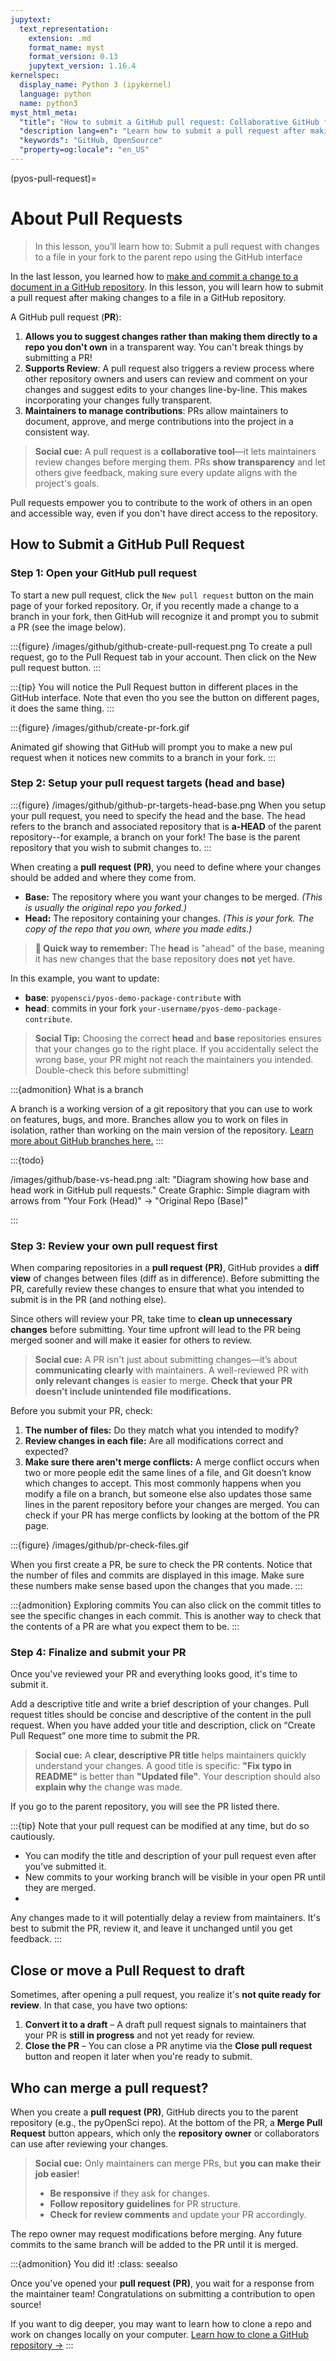 ```yaml
---
jupytext:
  text_representation:
    extension: .md
    format_name: myst
    format_version: 0.13
    jupytext_version: 1.16.4
kernelspec:
  display_name: Python 3 (ipykernel)
  language: python
  name: python3
myst_html_meta:
  "title": "How to submit a GitHub pull request: Collaborative GitHub for beginners"
  "description lang=en": "Learn how to submit a pull request after making changes to a file in a GitHub repository"
  "keywords": "GitHub, OpenSource"
  "property=og:locale": "en_US"
---
```


(pyos-pull-request)=

# About Pull Requests

> In this lesson, you’ll learn how to:
> <i class="fa-solid fa-circle-check" style="color: #81c0aa;"></i> Submit a pull request with changes to a file in your fork to the parent repo using the GitHub interface
>

In the last lesson, you learned how to [make and commit a change to a document in a GitHub repository](pyos-edit-commit-files).
In this lesson, you will learn how to submit a pull request after making changes to a file in a GitHub repository.

A GitHub pull request (**PR**):

1. **Allows you to suggest changes rather than making them directly to a repo you don't own** in a transparent way. You can't break things by submitting a PR!
1. **Supports Review**: A pull request also triggers a review process where other repository owners and users can review and comment on your changes and suggest edits to your changes line-by-line. This makes incorporating your changes fully transparent.
1. **Maintainers to manage contributions**: PRs allow maintainers to document, approve, and merge contributions into the project in a consistent way.

> **<i class="fa-solid fa-handshake-angle" style="color: #81c0aa;"></i> Social cue:**
> A pull request is a **collaborative tool**—it lets maintainers review changes
> before merging them. PRs **show transparency** and let others give feedback,
> making sure every update aligns with the project's goals.

Pull requests empower you to contribute to the work of others in an open and accessible way, even if you don't have direct access to the repository.

## How to Submit a GitHub Pull Request

### Step 1: Open your GitHub pull request

To start a new pull request, click the <kbd>`New pull request`</kbd> button on the main page of your forked repository. Or, if you recently made a change to a branch in your fork, then GitHub will recognize it and prompt you to submit a PR (see the image below).

:::{figure} /images/github/github-create-pull-request.png
To create a pull request, go to the Pull Request tab in your account. Then click on the New pull request button.
:::

:::{tip}
You will notice the Pull Request button in different places in the GitHub interface. Note that even tho you see the button on different pages, it does the same thing.
:::

:::{figure} /images/github/create-pr-fork.gif

Animated gif showing that GitHub will prompt you to make a new pul request when it notices new commits to a branch in your fork.
:::

### Step 2: Setup your pull request targets (head and base)

:::{figure} /images/github/github-pr-targets-head-base.png
When you setup your pull request, you need to specify the head and the base. The head refers to the branch and associated repository that is **a-HEAD** of the parent repository--for example, a branch on your fork! The base is the parent repository that you wish to submit changes to.
:::


When creating a **pull request (PR)**, you need to define where your changes should be added and where they come from.

- **<i class="fa-solid fa-database" style="color: #81c0aa;"></i> Base:** The repository where you want your changes to be merged. *(This is usually the original repo you forked.)*
- **<i class="fa-solid fa-code-branch" style="color: #81c0aa;"></i> Head:** The repository containing your changes. *(This is your fork. The copy of the repo that you own, where you made edits.)*

> **🔹 Quick way to remember:** The **head** is "ahead" of the base, meaning it has new changes that the base repository does **not** yet have.

In this example, you want to update:

- **base**: `pyopensci/pyos-demo-package-contribute` with
- **head**: commits in your fork `your-username/pyos-demo-package-contribute`.

> **<i class="fa-solid fa-code-branch" style="color: #81c0aa;"></i> Social Tip:**
> Choosing the correct **head** and **base** repositories ensures that your changes
> go to the right place. If you accidentally select the wrong base, your PR might not
> reach the maintainers you intended. Double-check this before submitting!

:::{admonition} What is a branch

A branch is a working version of a git repository that you can use to work on features, bugs, and more. Branches allow you to work on files in isolation, rather than working on the main version of the repository.
[Learn more about GitHub branches here.](https://docs.github.com/en/pull-requests/collaborating-with-pull-requests/proposing-changes-to-your-work-with-pull-requests/about-branches)
:::

:::{todo}

/images/github/base-vs-head.png
:alt: "Diagram showing how base and head work in GitHub pull requests."
Create Graphic: Simple diagram with arrows from "Your Fork (Head)" → "Original Repo (Base)"

:::

### Step 3: Review your own pull request first

When comparing repositories in a **pull request (PR)**, GitHub provides a **diff view** of changes between files (diff as in difference). Before submitting the PR, carefully review these changes to ensure that what you intended to submit is in the PR (and nothing else).

Since others will review your PR, take time to **clean up unnecessary changes** before submitting. Your time upfront will lead to the PR being merged sooner and will make it easier for others to review.

> **<i class="fa-solid fa-magnifying-glass" style="color: #81c0aa;"></i> Social cue:**
> A PR isn't just about submitting changes—it’s about **communicating clearly** with
> maintainers. A well-reviewed PR with **only relevant changes** is easier to merge.
> **Check that your PR doesn’t include unintended file modifications.**

Before you submit your PR, check:

1. **The number of files:** Do they match what you intended to modify?
2. **Review changes in each file:** Are all modifications correct and expected?
3. **Make sure there aren't merge conflicts:** A merge conflict occurs when two or more people edit the same lines of a file, and Git doesn’t know which changes to accept. This most commonly happens when you modify a file on a branch, but someone else also updates those same lines in the parent repository before your changes are merged. You can check if your PR has merge conflicts by looking at the bottom of the PR page.

:::{figure} /images/github/pr-check-files.gif

When you first create a PR, be sure to check the PR contents. Notice that the number of files and commits are displayed in this image. Make sure these numbers make sense based upon the changes that you made.
:::

:::{admonition} <i class="fa fa-star"></i> Exploring commits
You can also click on the commit titles to see the specific changes in each commit. This is another way to check that the contents of a PR are what you expect them to be.
:::

### Step 4: Finalize and submit your PR

Once you've reviewed your PR and everything looks good, it's time to submit it.

Add a descriptive title and write a brief description of your changes. Pull request titles should be concise and descriptive of the content in the pull request. When you have added your
title and description, click on “Create Pull Request” one more time to submit the PR.

> **<i class="fa-solid fa-pen-to-square" style="color: #81c0aa;"></i> Social cue:**
> A **clear, descriptive PR title** helps maintainers quickly understand your changes.
> A good title is specific: **"Fix typo in README"** is better than **"Updated file"**.
> Your description should also **explain why** the change was made.

If you go to the parent repository, you will see the PR listed there.

:::{tip}
Note that your pull request can be modified at any time, but do so cautiously.

- You can modify the title and description of your pull request even after you've submitted it.
- New commits to your working branch will be visible in your open PR until they are merged.
-

Any changes made to it will potentially delay a review from maintainers. It's best to submit the PR, review it, and leave it unchanged until you get feedback.
:::

## Close or move a Pull Request to draft

Sometimes, after opening a pull request, you realize it's **not quite ready for review**. In that case, you have two options:

1. **<i class="fa-solid fa-file-pen" style="color: #81c0aa;"></i> Convert it to a draft** – A draft pull request signals to maintainers that your PR is **still in progress** and not yet ready for review.
2. **<i class="fa-solid fa-xmark" style="color: #81c0aa;"></i> Close the PR** – You can close a PR anytime via the **Close pull request** button and reopen it later when you're ready to submit.

## Who can merge a pull request?

When you create a **pull request (PR)**, GitHub directs you to the parent repository (e.g., the pyOpenSci repo). At the bottom of the PR, a **Merge Pull Request** button appears, which only the **repository owner** or collaborators can use after reviewing your changes.

> **<i class="fa-solid fa-user-shield" style="color: #81c0aa;"></i> Social cue:**
> Only maintainers can merge PRs, but **you can make their job easier**!
>
> - **Be responsive** if they ask for changes.
> - **Follow repository guidelines** for PR structure.
> - **Check for review comments** and update your PR accordingly.

The repo owner may request modifications before merging. Any future commits to the same branch will be added to the PR until it is merged.

:::{admonition} You did it!
:class: seealso

Once you've opened your **pull request (PR)**, you wait for a response from the maintainer team! Congratulations on submitting a contribution to open source!

If you want to dig deeper, you may want to learn how to clone a repo and work on changes locally on your computer.
[<i class="fa-solid fa-circle-check" style="color: #81c0aa;"></i> Learn how to clone a GitHub repository →](clone-repo)
:::
